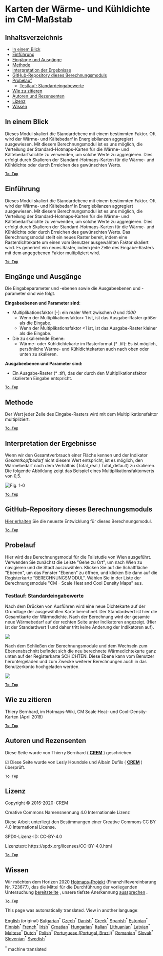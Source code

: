 <h1> <a class="anchor" id="cm-scale-heat-and-cool-density-maps" href="#cm-scale-heat-and-cool-density-maps"><i class="fa fa-link"></i></a> Karten der Wärme- und Kühldichte im CM-Maßstab </h1><h2> <a class="anchor" id="table-of-contents" href="#table-of-contents"><i class="fa fa-link"></i></a> Inhaltsverzeichnis </h2><ul><li> <a href="#in-a-glance">In einem Blick</a> </li><li> <a href="#introduction">Einführung</a> </li><li> <a href="#inputs-and-outputs">Eingänge und Ausgänge</a> </li><li> <a href="#method">Methode</a> </li><li> <a href="#interpretation-of-results">Interpretation der Ergebnisse</a> </li><li> <a href="#github-repository-of-this-calculation-module">GitHub-Repository dieses Berechnungsmoduls</a> </li><li> <a href="#sample-run">Probelauf</a> <ul><li> <a href="#sample-run_test-run-default-input-values">Testlauf: Standardeingabewerte</a> </li></ul></li><li> <a href="#how-to-cite">Wie zu zitieren</a> </li><li> <a href="#authors-and-reviewers">Autoren und Rezensenten</a> </li><li> <a href="#license">Lizenz</a> </li><li> <a href="#acknowledgement">Wissen</a> </li></ul><h2> <a class="anchor" id="in-a-glance" href="#in-a-glance"><i class="fa fa-link"></i></a> In einem Blick </h2><p> Dieses Modul skaliert die Standardebene mit einem bestimmten Faktor. Oft wird der Wärme- und Kältebedarf in Energiebilanzen aggregiert ausgewiesen. Mit diesem Berechnungsmodul ist es uns möglich, die Verteilung der Standard-Hotmaps-Karten für die Wärme- und Kältebedarfsdichte zu verwenden, um solche Werte zu aggregieren. Dies erfolgt durch Skalieren der Standard-Hotmaps-Karten für die Wärme- und Kühldichte oder durch Erreichen des gewünschten Werts. </p><p> <a href="#table-of-contents"><strong><code>To Top</code></strong></a> </p> <h2> <a class="anchor" id="introduction" href="#introduction"><i class="fa fa-link"></i></a> Einführung </h2><p> Dieses Modul skaliert die Standardebene mit einem bestimmten Faktor. Oft wird der Wärme- und Kältebedarf in Energiebilanzen aggregiert ausgewiesen. Mit diesem Berechnungsmodul ist es uns möglich, die Verteilung der Standard-Hotmaps-Karten für die Wärme- und Kältebedarfsdichte zu verwenden, um solche Werte zu aggregieren. Dies erfolgt durch Skalieren der Standard-Hotmaps-Karten für die Wärme- und Kühldichte oder durch Erreichen des gewünschten Werts. Das Berechnungsmodul stellt ein neues Raster bereit, indem eine Rasterdichtekarte um einen vom Benutzer ausgewählten Faktor skaliert wird. Es generiert ein neues Raster, indem jede Zelle des Eingabe-Rasters mit dem angegebenen Faktor multipliziert wird. </p><p> <a href="#table-of-contents"><strong><code>To Top</code></strong></a> </p> <h2> <a class="anchor" id="inputs-and-outputs" href="#inputs-and-outputs"><i class="fa fa-link"></i></a> Eingänge und Ausgänge </h2><p> Die Eingabeparameter und -ebenen sowie die Ausgabeebenen und -parameter sind wie folgt. </p><p> <strong>Eingabeebenen und Parameter sind:</strong> </p><ul><li> Multiplikationsfaktor [-]: ein realer Wert zwischen <em><em>0</em></em> und <em><em>1000</em></em> <ul><li> Wenn der Multiplikationsfaktor&gt; 1 ist, ist das Ausgabe-Raster größer als die Eingabe. </li><li> Wenn der Multiplikationsfaktor &lt;1 ist, ist das Ausgabe-Raster kleiner als die Eingabe. </li></ul></li><li> Die zu skalierende Ebene: <ul><li> Wärme- oder Kühldichtekarte im Rasterformat (* .tif): Es ist möglich, persönliche Wärme- und Kühldichtekarten auch nach oben oder unten zu skalieren. </li></ul></li></ul><p> <strong>Ausgabeebenen und Parameter sind:</strong> </p><ul><li> Ein Ausgabe-Raster (* .tif), das der durch den Multiplikationsfaktor skalierten Eingabe entspricht. </li></ul><p> <a href="#table-of-contents"><strong><code>To Top</code></strong></a> </p> <h2> <a class="anchor" id="method" href="#method"><i class="fa fa-link"></i></a> Methode </h2><p> Der Wert jeder Zelle des Eingabe-Rasters wird mit dem Multiplikationsfaktor multipliziert. </p><p> <a href="#table-of-contents"><strong><code>To Top</code></strong></a> </p> <h2> <a class="anchor" id="interpretation-of-results" href="#interpretation-of-results"><i class="fa fa-link"></i></a> Interpretation der Ergebnisse </h2><p> Wenn wir den Gesamtverbrauch einer Fläche kennen und der Indikator <em>Gesamtkopfbedarf</em> nicht diesem Wert entspricht, ist es möglich, den Wärmebedarf nach dem Verhältnis (Total_real / Total_default) zu skalieren. Die folgende Abbildung zeigt das Beispiel eines Multiplikationsfaktorwerts von 0,5. </p><img alt="Fig. 1-0" src="/images/Wiki_CM_scale.png" title="Benennen Sie die Laufsitzung"/><p> <a href="#table-of-contents"><strong><code>To Top</code></strong></a> </p> <h2> <a class="anchor" id="github-repository-of-this-calculation-module" href="#github-repository-of-this-calculation-module"><i class="fa fa-link"></i></a> GitHub-Repository dieses Berechnungsmoduls </h2><p> <a href="https://github.com/HotMaps/base_calculation_module">Hier erhalten</a> Sie die neueste Entwicklung für dieses Berechnungsmodul. </p><p> <a href="#table-of-contents"><strong><code>To Top</code></strong></a> </p> <h2> <a class="anchor" id="sample-run" href="#sample-run"><i class="fa fa-link"></i></a> Probelauf </h2><p> Hier wird das Berechnungsmodul für die Fallstudie von Wien ausgeführt. Verwenden Sie zunächst die Leiste &quot;Gehe zu Ort&quot;, um nach Wien zu navigieren und die Stadt auszuwählen. Klicken Sie auf die Schaltfläche &quot;Ebenen&quot;, um das Fenster &quot;Ebenen&quot; zu öffnen, und klicken Sie dann auf die Registerkarte &quot;BERECHNUNGSMODUL&quot;. Wählen Sie in der Liste der Berechnungsmodule &quot;CM - Scale Heat and Cool Density Maps&quot; aus. </p><h3> <a class="anchor" id="test-run--default-input-values" href="#test-run--default-input-values"><i class="fa fa-link"></i></a> Testlauf: Standardeingabewerte </h3><p> Nach dem Drücken von Ausführen wird eine neue Dichtekarte auf der Grundlage der ausgewählten Karte berechnet. Der Standardwert ist hier die Gesamtkarte der Wärmedichte. Nach der Berechnung wird der gesamte neue Wärmebedarf auf der rechten Seite unter Indikatoren angezeigt. (Hier ist der Standardwert 1 und daher tritt keine Änderung der Indikatoren auf). </p><img src="/en/CM-Scale-heat-and-cool-density-maps/picture1.jpg"/><p> Nach dem Schließen der Berechnungsmodule und dem Wechseln zum Ebenenabschnitt befindet sich die neu berechnete Wärmedichtekarte ganz unten auf der Registerkarte SCHICHTEN. Diese Ebene kann vom Benutzer heruntergeladen und zum Zwecke weiterer Berechnungen auch in das Benutzerkonto hochgeladen werden. </p><img src="/en/CM-Scale-heat-and-cool-density-maps/picture2.jpg"/><p> <a href="#table-of-contents"><strong><code>To Top</code></strong></a> </p> <h2> <a class="anchor" id="how-to-cite" href="#how-to-cite"><i class="fa fa-link"></i></a> Wie zu zitieren </h2><p> Thiery Bernhard, im Hotmaps-Wiki, CM Scale Heat- und Cool-Density-Karten (April 2019) </p><p> <a href="#table-of-contents"><strong><code>To Top</code></strong></a> </p> <h2> <a class="anchor" id="authors-and-reviewers" href="#authors-and-reviewers"><i class="fa fa-link"></i></a> Autoren und Rezensenten </h2><p> Diese Seite wurde von Thierry Bernhard ( <strong><a href="https://www.crem.ch/">CREM</a></strong> ) geschrieben. </p><p> ☑ Diese Seite wurde von Lesly Houndole und Albain Dufils ( <strong><a href="https://www.crem.ch/">CREM</a></strong> ) überprüft. </p><p> <a href="#table-of-contents"><strong><code>To Top</code></strong></a> </p> <h2> <a class="anchor" id="license" href="#license"><i class="fa fa-link"></i></a> Lizenz </h2><p> Copyright © 2016-2020: CREM </p><p> Creative Commons Namensnennung 4.0 Internationale Lizenz </p><p> Diese Arbeit unterliegt den Bestimmungen einer Creative Commons CC BY 4.0 International License. </p><p> SPDX-Lizenz-ID: CC-BY-4.0 </p><p> Lizenztext: https://spdx.org/licenses/CC-BY-4.0.html </p><p> <a href="#table-of-contents"><strong><code>To Top</code></strong></a> </p> <h2> <a class="anchor" id="acknowledgement" href="#acknowledgement"><i class="fa fa-link"></i></a> Wissen </h2><p> Wir möchten dem Horizon 2020 <a href="https://www.hotmaps-project.eu">Hotmaps-Projekt</a> (Finanzhilfevereinbarung Nr. 723677), das die Mittel für die Durchführung der vorliegenden Untersuchung <a href="https://www.hotmaps-project.eu">bereitstellte</a> , unsere tiefste Anerkennung <a href="https://www.hotmaps-project.eu">aussprechen</a> . </p><p> <a href="#table-of-contents"><strong><code>To Top</code></strong></a> </p> 

























<!--- THIS IS A SUPER UNIQUE IDENTIFIER -->

This page was automatically translated. View in another language:

[English](../en/CM-Scale-heat-and-cool-density-maps) (original) [Bulgarian](../bg/CM-Scale-heat-and-cool-density-maps)<sup>\*</sup> [Czech](../cs/CM-Scale-heat-and-cool-density-maps)<sup>\*</sup> [Danish](../da/CM-Scale-heat-and-cool-density-maps)<sup>\*</sup>  [Greek](../el/CM-Scale-heat-and-cool-density-maps)<sup>\*</sup> [Spanish](../es/CM-Scale-heat-and-cool-density-maps)<sup>\*</sup> [Estonian](../et/CM-Scale-heat-and-cool-density-maps)<sup>\*</sup> [Finnish](../fi/CM-Scale-heat-and-cool-density-maps)<sup>\*</sup> [French](../fr/CM-Scale-heat-and-cool-density-maps)<sup>\*</sup> [Irish](../ga/CM-Scale-heat-and-cool-density-maps)<sup>\*</sup> [Croatian](../hr/CM-Scale-heat-and-cool-density-maps)<sup>\*</sup> [Hungarian](../hu/CM-Scale-heat-and-cool-density-maps)<sup>\*</sup> [Italian](../it/CM-Scale-heat-and-cool-density-maps)<sup>\*</sup> [Lithuanian](../lt/CM-Scale-heat-and-cool-density-maps)<sup>\*</sup> [Latvian](../lv/CM-Scale-heat-and-cool-density-maps)<sup>\*</sup> [Maltese](../mt/CM-Scale-heat-and-cool-density-maps)<sup>\*</sup> [Dutch](../nl/CM-Scale-heat-and-cool-density-maps)<sup>\*</sup> [Polish](../pl/CM-Scale-heat-and-cool-density-maps)<sup>\*</sup> [Portuguese (Portugal, Brazil)](../pt/CM-Scale-heat-and-cool-density-maps)<sup>\*</sup> [Romanian](../ro/CM-Scale-heat-and-cool-density-maps)<sup>\*</sup> [Slovak](../sk/CM-Scale-heat-and-cool-density-maps)<sup>\*</sup> [Slovenian](../sl/CM-Scale-heat-and-cool-density-maps)<sup>\*</sup> [Swedish](../sv/CM-Scale-heat-and-cool-density-maps)<sup>\*</sup> 

<sup>\*</sup> machine translated
